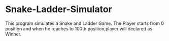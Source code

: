 # Snake-Ladder-Simulator
This program simulates a Snake and Ladder Game. The Player starts from 0 position and when he reaches to 100th position,player will declared as Winner.

